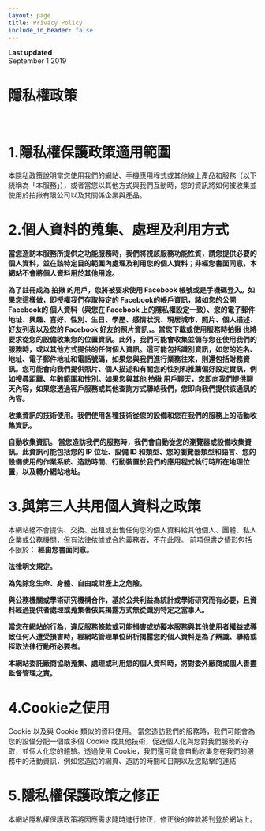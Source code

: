```yaml
---
layout: page
title: Privacy Policy
include_in_header: false
---
```


**Last updated**  
September 1 2019

# 隱私權政策


<br>

# 1.隱私權保護政策適用範圍
本隱私政策說明當您使用我們的網站、手機應用程式或其他線上產品和服務（以下統稱為「本服務」），或者當您以其他方式與我們互動時，您的資訊將如何被收集並使用於拍揪有限公司以及其關係企業與產品。

# 2.個人資料的蒐集、處理及利用方式
**當您造訪本服務所提供之功能服務時，我們將視該服務功能性質，請您提供必要的個人資料，並在該特定目的範圍內處理及利用您的個人資料；非經您書面同意，本網站不會將個人資料用於其他用途。**

**為了註冊成為 拍揪 的用戶，您將被要求使用 Facebook 帳號或是手機碼登入。如果您這樣做，即授權我們存取特定的 Facebook的帳戶資訊，諸如您的公開 Facebook的 個人資料（與您在 Facebook 上的隱私權設定一致）、您的電子郵件地址、興趣、喜好、性別、生日、學歷、感情狀況、現居城市、照片、個人描述、好友列表以及您的 Facebook 好友的照片資訊，。當您下載或使用服務時拍揪 也將要求從您的設備收集您的位置資訊。此外，我們可能會收集並儲存您在使用我們的服務時，或以其他方式提供的任何個人資訊。這可能包括識別資訊，如您的姓名、地址、電子郵件地址和電話號碼，如果您與我們進行業務往來，則還包括財務資訊。您可能會向我們提供照片、個人描述和有關您的性別和推薦偏好設定資訊，例如搜尋距離、年齡範圍和性別。如果您與其他 拍揪 用戶聊天，您即向我們提供聊天內容，如果您透過客戶服務或其他查詢方式聯絡我們，您即向我們提供該通訊的內容。**

**收集資訊的技術使用。我們使用各種技術從您的設備和您在我們的服務上的活動收集資訊。**

**自動收集資訊。 當您造訪我們的服務時，我們會自動從您的瀏覽器或設備收集資訊。此資訊可能包括您的 IP 位址、設備 ID 和類型、您的瀏覽器類型和語言、您的設備使用的作業系統、造訪時間、行動裝置於我們的應用程式執行時所在地理位置，以及轉介網站地址。**

# 3.與第三人共用個人資料之政策
本網站絕不會提供、交換、出租或出售任何您的個人資料給其他個人、團體、私人企業或公務機關，但有法律依據或合約義務者，不在此限。
前項但書之情形包括不限於：
**經由您書面同意。**

**法律明文規定。**

**為免除您生命、身體、自由或財產上之危險。**

**與公務機關或學術研究機構合作，基於公共利益為統計或學術研究而有必要，且資料經過提供者處理或蒐集著依其揭露方式無從識別特定之當事人。**

**當您在網站的行為，違反服務條款或可能損害或妨礙本服務與其他使用者權益或導致任何人遭受損害時，經網站管理單位研析揭露您的個人資料是為了辨識、聯絡或採取法律行動所必要者。**

**本網站委託廠商協助蒐集、處理或利用您的個人資料時，將對委外廠商或個人善盡監督管理之責。**


# 4.Cookie之使用
Cookie 以及與 Cookie 類似的資料使用。 當您造訪我們的服務時，我們可能會為您的設備分配一個或多個 Cookie 或其他技術，促進個人化與您對我們服務的存取，並個人化您的體驗。透過使用 Cookie，我們還可能會自動收集您在我們的服務中的活動資訊，例如您造訪的網頁、造訪的時間和日期以及您點擊的連結

# 5.隱私權保護政策之修正

本網站隱私權保護政策將因應需求隨時進行修正，修正後的條款將刊登於網站上。
<br>